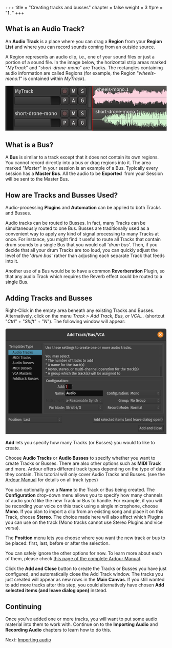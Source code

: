 +++
title = "Creating tracks and busses"
chapter = false
weight = 3
#pre = "<b>1. </b>"
+++

## What is an Audio Track?

An **Audio** **Track** is a place where you can drag a **Region**
from your **Region List** and where you can record sounds coming from an
outside source.

A Region represents an audio clip, i.e., one of your sound files or just a
portion of a sound file. In the image below, the horizontal strip areas marked
"*MyTrack*" and "*short-drone-mono*" are Tracks. The rectangles containing audio
information are called Regions (for example, the Region "*wheels-mono.1*" is
contained within *MyTrack*).

![Tracks](en/Ardour6_Tracks.png) 

## What is a Bus?

A **Bus** is similar to a track except that it does not contain its own regions.
You cannot record directly into a bus or drag regions into it. The area marked
"*Master*" in your session is an example of a Bus. Typically every session has a
**Master Bus**. All the audio to be **Exported**  from your Session will be sent
to the Master Bus.

## How are Tracks and Busses Used?

Audio-processing **Plugins** and **Automation** can be applied to both
Tracks and Busses.

Audio tracks can be routed to Busses. In fact, many Tracks can be simultaneously
routed to one Bus. Busses are traditionally used as a convenient way to apply
any kind of signal processing to many Tracks at once. For instance, you might
find it useful to route all Tracks that contain drum sounds to a single Bus that
you would call '*drum bus*'. Then, if you decide that all your drum Tracks are
too loud, you can quickly adjust the level of the '*drum bus*' rather than
adjusting each separate Track that feeds into it.

Another use of a Bus would be to have a common **Reverberation** Plugin, so that
any audio Track which requires the Reverb effect could be routed to a single
Bus.

## Adding Tracks and Busses

Right-Click in the empty area beneath any existing Tracks and Busses.
Alternatively, click on the menu *Track > Add Track, Bus, or VCA...* (shortcut
"*Ctrl*" + "*Shift*" + "*N*"). The following window will appear:

![Add Track](en/Ardour6_Add_Track_or_Bus.png)

**Add** lets you specify how many Tracks (or Busses) you would to like
to create.

Choose **Audio Tracks** or **Audio Busses** to specify whether you want to
create Tracks or Busses. There are also other options such as **MIDI Track** and
more. Ardour offers different track types depending on the type of data they
contain. This tutorial will only cover Audio Tracks and Busses. (see the [Ardour
Manual](http://manual.ardour.org/working-with-tracks/track-types/) for details
on all track types)

You can optionally give a **Name** to the Track or Bus being created.
The **Configuration** drop-down menu allows you to specify how many
channels of audio you'd like the new Track or Bus to handle. For
example, if you will be recording your voice on this track using a
single microphone, choose **Mono**. If you plan to import a clip from an
existing song and place it on this Track, choose **Stereo**. The choice
made here will also affect which Plugins you can use on the track (Mono
tracks cannot use Stereo Plugins and vice versa).

The **Position** menu lets you choose where you want the new track or bus to be
placed: first, last, before or after the selection.

You can safely ignore the other options for now. To learn more about each of
them, please check [this page of the complete Ardour
Manual](http://manual.ardour.org/working-with-tracks/adding-tracks-and-busses/).

Click the **Add and Close** button to create the Tracks or Busses you have just
configured, and automatically close the Add Track window. The tracks you just
created will appear as new rows in the **Main Canvas**. If you still wanted to
add more tracks after this step, you could alternatively have chosen **Add
selected items (and leave dialog open)** instead.

## Continuing

Once you've added one or more tracks, you will want to put some audio material
into them to work with. Continue on to the **Importing Audio** and **Recording
Audio** chapters to learn how to do this.

Next: [Importing audio](../importing-audio)
